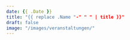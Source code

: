 ```yaml
---
date: {{ .Date }}
title: "{{ replace .Name "-" " " | title }}"
draft: false
image: "/images/veranstaltungen/"
---
```




